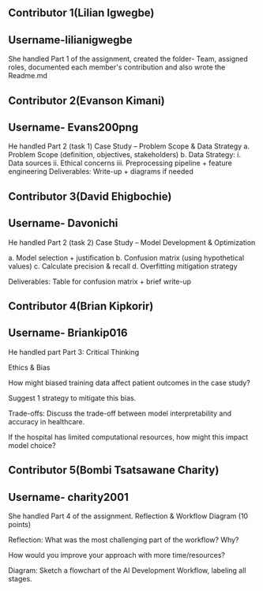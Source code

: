## Contributor 1(Lilian Igwegbe) 
## Username-lilianigwegbe

She handled Part 1 of the assignment, created the folder- Team, assigned roles, documented each member's  contribution and also wrote the Readme.md

## Contributor 2(Evanson Kimani)
## Username- Evans200png 

He handled Part 2 (task 1)
Case Study – Problem Scope & Data Strategy 
a. Problem Scope (definition, objectives, stakeholders)
b. Data Strategy:
i. Data sources
ii. Ethical concerns
iii. Preprocessing pipeline + feature engineering
Deliverables: Write-up + diagrams if needed


## Contributor 3(David Ehigbochie)
## Username- Davonichi 

He handled Part 2 (task 2)
Case Study – Model Development & Optimization

a. Model selection + justification
b. Confusion matrix (using hypothetical values)
c. Calculate precision & recall
d. Overfitting mitigation strategy

Deliverables: Table for confusion matrix + brief write-up

## Contributor 4(Brian Kipkorir)
## Username- Briankip016

He handled part Part 3: Critical Thinking 

Ethics & Bias 

How might biased training data affect patient outcomes in the case study?

Suggest 1 strategy to mitigate this bias.

Trade-offs:
Discuss the trade-off between model interpretability and accuracy in healthcare.

If the hospital has limited computational resources, how might this impact model choice?

## Contributor 5(Bombi Tsatsawane Charity) 
## Username- charity2001

She handled Part 4 of the assignment. Reflection & Workflow Diagram (10 points)

Reflection:
What was the most challenging part of the workflow? Why?

How would you improve your approach with more time/resources?

Diagram:
Sketch a flowchart of the AI Development Workflow, labeling all stages.
